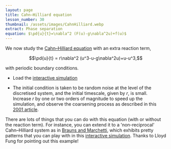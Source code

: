 ```yaml
---
layout: page
title: Cahn–Hilliard equation
lesson_number: 30
thumbnail: /assets/images/CahnHilliard.webp
extract: Phase separation
equation: $\pd{u}{t}=\nabla^2 (F(u)-g\nabla^2u)+f(u)$
---
```


We now study the [Cahn–Hilliard equation](https://en.wikipedia.org/wiki/Cahn%E2%80%93Hilliard_equation) with an extra reaction term,

$$\pd{u}{t} = r\nabla^2 (u^3-u-g\nabla^2u)+u-u^3,$$

with periodic boundary conditions.

- Load the [interactive simulation](/sim/?preset=CahnHilliard)

- The initial condition is taken to be random noise at the level of the discretised system, and the initial timescale, given by $r$, is small. Increase $r$ by one or two orders of magnitude to speed up the simulation, and observe the coarsening process as described in this [2001 article](https://people.maths.ox.ac.uk/trefethen/pdectb/cahn2.pdf).

There are lots of things that you can do with this equation (with or without the reaction term). For instance, you can extend it to a 'non-reciprocal' Cahn–Hilliard system as in [Brauns and Marchetti](https://doi.org/10.1103/PhysRevX.14.021014), which exhibits pretty patterns that you can play with in this [interactive simulation](/sim/?preset=CahnHilliardNonreciprocal). Thanks to Lloyd Fung for pointing out this example!


